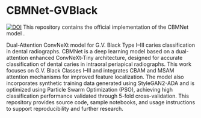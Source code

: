 # CBMNet-GVBlack
[![DOI](https://zenodo.org/badge/1026550766.svg)](https://doi.org/10.5281/zenodo.16436222)
This repository contains the official implementation of the CBMNet model .  

Dual-Attention ConvNeXt model for G.V. Black Type I–III caries classification in dental radiographs.
CBMNet is a deep learning model based on a dual-attention enhanced ConvNeXt-Tiny architecture, designed for accurate classification of dental caries in intraoral periapical radiographs. This work focuses on G.V. Black Classes I–III and integrates CBAM and MSAM attention mechanisms for improved feature localization. The model also incorporates synthetic training data generated using StyleGAN2-ADA and is optimized using Particle Swarm Optimization (PSO), achieving high classification performance validated through 5-fold cross-validation. This repository provides source code, sample notebooks, and usage instructions to support reproducibility and further research.
